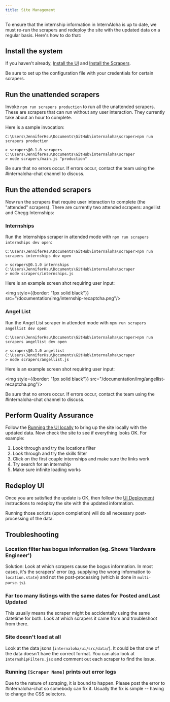 ```yaml
---
title: Site Management
---
```


To ensure that the internship information in InternAloha is up to date, we must re-run the scrapers and redeploy the site with the updated data on a regular basis. Here's how to do that:

## Install the system

If you haven't already, [Install the UI](./ui/installation) and [Install the Scrapers](./scrapers/installation).

Be sure to set up the configuration file with your credentials for certain scrapers.

## Run the unattended scrapers

Invoke `npm run scrapers production` to run all the unattended scrapers. These are scrapers that can run without any user interaction.  They currently take about an hour to complete.

Here is a sample invocation:

```
C:\Users\JenniferHsu\Documents\GitHub\internaloha\scraper>npm run scrapers production

> scrapers@0.1.0 scrapers C:\Users\JenniferHsu\Documents\GitHub\internaloha\scraper
> node scrapers/main.js "production"
```

Be sure that no errors occur. If errors occur, contact the team using the #internaloha-chat channel to discuss.

## Run the attended scrapers

Now run the scrapers that require user interaction to complete (the "attended" scrapers). There are currently two attended scrapers: angellist and Chegg Internships:

### Internships

Run the Internships scraper in attended mode with `npm run scrapers internships dev open`:


```
C:\Users\JenniferHsu\Documents\GitHub\internaloha\scraper>npm run scrapers internships dev open

> scrapers@0.1.0 internships C:\Users\JenniferHsu\Documents\GitHub\internaloha\scraper
> node scrapers/internships.js
```

Here is an example screen shot requiring user input:

<img style={{border: "1px solid black"}} src="/documentation/img/internship-recaptcha.png"/>

### Angel List

Run the Angel List scraper in attended mode with `npm run scrapers angellist dev open`:

```
C:\Users\JenniferHsu\Documents\GitHub\internaloha\scraper>npm run scrapers angellist dev open

> scrapers@0.1.0 angellist C:\Users\JenniferHsu\Documents\GitHub\internaloha\scraper
> node scrapers/angellist.js
```

Here is an example screen shot requiring user input:

<img style={{border: "1px solid black"}} src="/documentation/img/angellist-recaptcha.png"/>

Be sure that no errors occur. If errors occur, contact the team using the #internaloha-chat channel to discuss.

## Perform Quality Assurance

Follow the [Running the UI locally](./ui/running) to bring up the site locally with the updated data. Now check the site to see if everything looks OK. For example:

1. Look through and try the locations filter
2. Look through and try the skills filter
3. Click on the first couple internships and make sure the links work
4. Try search for an internship
5. Make sure infinite loading works

## Redeploy UI

Once you are satisfied the update is OK, then follow the [UI Deployment](./ui/deploying) instructions to redeploy the site with the updated information.

Running those scripts (upon completion) will do all necessary post-processing of the data.


## Troubleshooting

### Location filter has bogus information (eg. Shows 'Hardware Engineer')

Solution: Look at which scrapers cause the bogus information. In most cases, it's the scrapers' error (eg. supplying the wrong information to `location.state`) and not the post-processing (which is done in `multi-parse.js`).
     
### Far too many listings with the same dates for Posted and Last Updated

This usually means the scraper might be accidentally using the same datetime for both. Look at which scrapers it came from and troubleshoot from there.
    
### Site doesn't load at all

Look at the data jsons (`internaloha/ui/src/data/`). It could be that one of the data doesn't have the correct format.
You can also look at `InternshipFilters.jsx` and comment out each scraper to find the issue.

### Running `[Scraper Name]` prints out error logs

Due to the nature of scraping, it is bound to happen. Please post the error to #internaloha-chat so somebody can fix it. Usually the fix is simple -- having to change the CSS selectors.